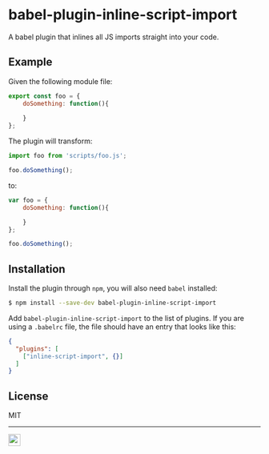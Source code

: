 # babel-plugin-inline-script-import
A babel plugin that inlines all JS imports straight into your code.


## Example
Given the following module file:

```js
export const foo = {
	doSomething: function(){
		
	}
};
```

The plugin will transform:

```js
import foo from 'scripts/foo.js';

foo.doSomething();
```

to:

```js
var foo = {
	doSomething: function(){

	}
};

foo.doSomething();
```


## Installation

Install the plugin through `npm`, you will also need `babel` installed:

```sh
$ npm install --save-dev babel-plugin-inline-script-import
```

Add `babel-plugin-inline-script-import` to the list of plugins. If you are using a `.babelrc` file, the file should have an entry that looks like this:

```json
{
  "plugins": [
    ["inline-script-import", {}]
  ]
}
```


## License
MIT

---

<a href="https://ramon82.com" target="_blank">
  <img src="https://utils.ramon82.com/hit.svg?referrer=github.com&title=GitHub%20/%20babel-plugin-inline-script-import&location=https://github.com/ramon82/babel-plugin-inline-script-import" width="24" height="24" />
</a>
